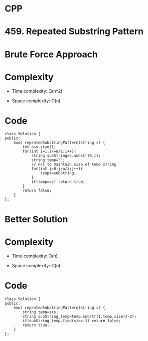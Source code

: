 # CPP
<!-- Describe your first thoughts on how to solve this problem. -->
# 459. Repeated Substring Pattern

# Brute Force Approach

# Complexity
- Time complexity: O(n^2)
<!-- Add your time complexity here, e.g. $$O(n)$$ -->

- Space complexity: O(n)
<!-- Add your space complexity here, e.g. $$O(n)$$ -->

# Code
```
class Solution {
public:
    bool repeatedSubstringPattern(string s) {
        int n=s.size();
        for(int i=1;i<=n/2;i++){
            string subString=s.substr(0,i);
            string temp="";
            // n/i to maintain size of temp string
            for(int j=0;j<n/i;j++){
                temp+=subString;
            }
            if(temp==s) return true;
        }
        return false;
    }
};
```
# Better Solution

# Complexity
- Time complexity: O(n)
<!-- Add your time complexity here, e.g. $$O(n)$$ -->

- Space complexity: O(n)
<!-- Add your space complexity here, e.g. $$O(n)$$ -->

# Code
```
class Solution {
public:
    bool repeatedSubstringPattern(string s) {
        string temp=s+s;
        string subString_temp=temp.substr(1,temp.size()-2);
        if(subString_temp.find(s)==-1) return false;
        return true;
    }
};
```
